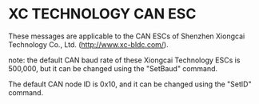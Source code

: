 XC TECHNOLOGY CAN ESC
=====================

These messages are applicable to the CAN ESCs of Shenzhen Xiongcai Technology Co., Ltd. (http://www.xc-bldc.com/).

note:
the default CAN baud rate of these Xiongcai Technology ESCs is 500,000, but it can be changed using the "SetBaud" command.

The default CAN node ID is 0x10, and it can be changed using the "SetID" command.
